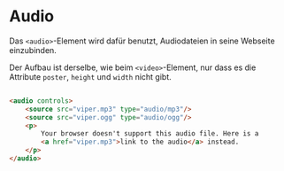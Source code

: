 # Audio

Das `<audio>`-Element wird dafür benutzt, Audiodateien in seine Webseite einzubinden.

Der Aufbau ist derselbe, wie beim `<video>`-Element, nur dass es die Attribute `poster`, `height` und `width` nicht gibt.

```HTML

<audio controls>
    <source src="viper.mp3" type="audio/mp3"/>
    <source src="viper.ogg" type="audio/ogg"/>
    <p>
        Your browser doesn't support this audio file. Here is a
        <a href="viper.mp3">link to the audio</a> instead.
    </p>
</audio>
```